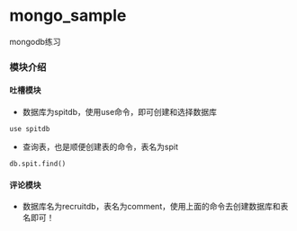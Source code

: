 # mongo_sample
mongodb练习

### 模块介绍

#### 吐槽模块

- 数据库为spitdb，使用use命令，即可创建和选择数据库

```
use spitdb
```

- 查询表，也是顺便创建表的命令，表名为spit

```
db.spit.find()
```

#### 评论模块

- 数据库名为recruitdb，表名为comment，使用上面的命令去创建数据库和表名即可！
